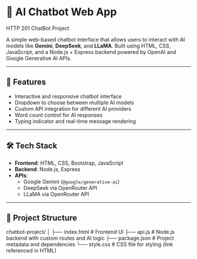 # 🤖 AI Chatbot Web App

HTTP 201 ChatBot Project

A simple web-based chatbot interface that allows users to interact with AI models like **Gemini**, **DeepSeek**, and **LLaMA**. Built using HTML, CSS, JavaScript, and a Node.js + Express backend powered by OpenAI and Google Generative AI APIs.

---

## 🚀 Features

- Interactive and responsive chatbot interface
- Dropdown to choose between multiple AI models
- Custom API integration for different AI providers
- Word count control for AI responses
- Typing indicator and real-time message rendering

---

## 🛠 Tech Stack

- **Frontend**: HTML, CSS, Bootstrap, JavaScript
- **Backend**: Node.js, Express
- **APIs**:
  - Google Gemini (`@google/generative-ai`)
  - DeepSeek via OpenRouter API
  - LLaMA via OpenRouter API

---

## 📂 Project Structure

chatbot-project/
│
├── index.html # Frontend UI
├── api.js # Node.js backend with custom routes and AI logic
├── package.json # Project metadata and dependencies
└── style.css # CSS file for styling (link referenced in HTML)


